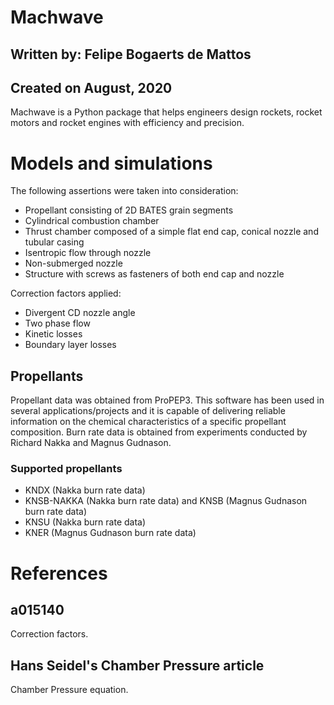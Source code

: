 # Machwave

## Written by: Felipe Bogaerts de Mattos

## Created on August, 2020

Machwave is a Python package that helps engineers design rockets, rocket motors and rocket engines with efficiency and precision.

# Models and simulations

The following assertions were taken into consideration:

- Propellant consisting of 2D BATES grain segments
- Cylindrical combustion chamber
- Thrust chamber composed of a simple flat end cap, conical nozzle and tubular casing
- Isentropic flow through nozzle
- Non-submerged nozzle
- Structure with screws as fasteners of both end cap and nozzle

Correction factors applied:

- Divergent CD nozzle angle
- Two phase flow
- Kinetic losses
- Boundary layer losses

## Propellants

Propellant data was obtained from ProPEP3. This software has been used in several applications/projects and it is capable of delivering reliable information on the chemical characteristics of a specific propellant composition. Burn rate data is obtained from experiments conducted by Richard Nakka and Magnus Gudnason.

### Supported propellants

- KNDX (Nakka burn rate data)
- KNSB-NAKKA (Nakka burn rate data) and KNSB (Magnus Gudnason burn rate data)
- KNSU (Nakka burn rate data)
- KNER (Magnus Gudnason burn rate data)

# References

## a015140

Correction factors.

## Hans Seidel's Chamber Pressure article

Chamber Pressure equation.
